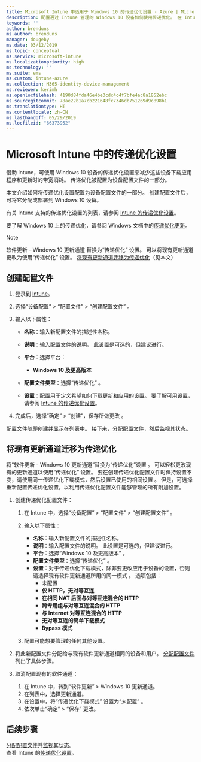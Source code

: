```yaml
---
title: Microsoft Intune 中适用于 Windows 10 的传递优化设置 - Azure | Microsoft Docs
description: 配置通过 Intune 管理的 Windows 10 设备如何使用传递优化。 在 Intune 中，创建设备配置文件以从 Internet 安装更新。 此外，请参阅如何使用传递优化配置文件替换现有的更新通道。
keywords: ''
author: brenduns
ms.author: brenduns
manager: dougeby
ms.date: 03/12/2019
ms.topic: conceptual
ms.service: microsoft-intune
ms.localizationpriority: high
ms.technology: ''
ms.suite: ems
ms.custom: intune-azure
ms.collection: M365-identity-device-management
ms.reviewer: kerimh
ms.openlocfilehash: 4190d84fda46e4be3cdc4c4f7bfe4ac8a1852ebc
ms.sourcegitcommit: 78ae22b1a7cb221648fc7346db751269d9c898b1
ms.translationtype: HT
ms.contentlocale: zh-CN
ms.lasthandoff: 05/29/2019
ms.locfileid: "66373952"
---
```

# <a name="delivery-optimization-settings-in-microsoft-intune"></a>Microsoft Intune 中的传递优化设置

借助 Intune，可使用 Windows 10 设备的传递优化设置来减少这些设备下载应用程序和更新时的带宽消耗。 传递优化被配置为设备配置文件的一部分。  

本文介绍如何将传递优化设置配置为设备配置文件的一部分。 创建配置文件后，可将它分配或部署到 Windows 10 设备。 

有关 Intune 支持的传递优化设置的列表，请参阅 [Intune 的传递优化设置](delivery-optimization-settings.md)。  

要了解 Windows 10 上的传递优化，请参阅 Windows 文档中的[传递优化更新](https://docs.microsoft.com/windows/deployment/update/waas-delivery-optimization)。  


> [!NOTE]
> 软件更新 – Windows 10 更新通道  替换为“传递优化”  设置。 可以将现有更新通道更改为使用“传递优化”  设置。 [将现有更新通道迁移为传递优化](#move-existing-update-rings-to-delivery-optimization)（见本文） 
## <a name="create-the-profile"></a>创建配置文件

1. 登录到 [Intune](https://go.microsoft.com/fwlink/?linkid=2090973)。

2. 选择“设备配置”   > “配置文件”   > “创建配置文件”  。

3. 输入以下属性：

    - **名称**：输入新配置文件的描述性名称。
    - **说明**：输入配置文件的说明。 此设置是可选的，但建议进行。
    - **平台**：选择平台：  

        - **Windows 10 及更高版本**

    - **配置文件类型**：选择“传递优化”  。
    - **设置**：配置用于定义希望如何下载更新和应用的设置。 要了解可用设置，请参阅 [Intune 的传递优化设置](delivery-optimization-settings.md)。

4. 完成后，选择“确定” > “创建”，保存所做更改   。

配置文件随即创建并显示在列表中。 接下来，[分配配置文件](device-profile-assign.md)，然后[监视其状态](device-profile-monitor.md)。

## <a name="move-existing-update-rings-to-delivery-optimization"></a>将现有更新通道迁移为传递优化

将“软件更新 - Windows 10 更新通道”替换为“传递优化”设置   。 可以轻松更改现有的更新通道以使用“传递优化”  设置。 要在创建传递优化配置文件时保持设置不变，请使用同一传递优化下载模式，然后设置已使用的相同设置  。 但是，可选择重新配置传递优化设置，以利用传递优化配置文件能够管理的所有附加设置。

1. 创建传递优化配置文件：

    1. 在 Intune 中，选择“设备配置”   > “配置文件”   > “创建配置文件”  。
    2. 输入以下属性：

        - **名称**：输入新配置文件的描述性名称。
        - **说明**：输入配置文件的说明。 此设置是可选的，但建议进行。
        - **平台**：选择“Windows 10 及更高版本”  。
        - **配置文件类型**：选择“传递优化”  。
        - **设置**：对于传递优化下载模式，除非要更改应用于设备的设置，否则请选择现有软件更新通道所用的同一模式  。 选项包括：
            - 未配置 
            - **仅 HTTP，无对等互连**
            - **在相同 NAT 后面与对等互连混合的 HTTP**
            - **跨专用组与对等互连混合的 HTTP**
            - **与 Internet 对等互连混合的 HTTP**
            - **无对等互连的简单下载模式**
            - **Bypass 模式**
    3. 配置可能想要管理的任何其他设置。
1. 将此新配置文件分配给与现有软件更新通道相同的设备和用户。 [分配配置文件](device-profile-assign.md)列出了具体步骤。

3. 取消配置现有的软件通道：
    1. 在 Intune 中，转到“软件更新”  > Windows 10 更新通道。
    2. 在列表中，选择更新通道。
    3. 在设置中，将“传递优化下载模式”  设置为“未配置”  。
    4. 依次单击“确定”   > “保存”  更改。

## <a name="next-steps"></a>后续步骤

[分配配置文件](device-profile-assign.md)并[监视其状态](device-profile-monitor.md)。  
查看 Intune 的[传递优化设置](delivery-optimization-settings.md)。

